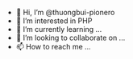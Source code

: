 - 👋 Hi, I’m @thuongbui-pionero
- 👀 I’m interested in PHP
- 🌱 I’m currently learning ...
- 💞️ I’m looking to collaborate on ...
- 📫 How to reach me ...

<!---
thuongbui-pionero/thuongbui-pionero is a ✨ special ✨ repository because its `README.md` (this file) appears on your GitHub profile.
You can click the Preview link to take a look at your changes.
--->
